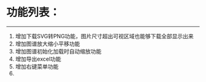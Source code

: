 # 功能列表：


----------

1. 增加下载SVG转PNG功能，图片尺寸超出可视区域也能够下载全部显示出来
2. 增加图谱放大缩小平移功能
3. 增加图谱初始化加载时自动缩放功能
4. 增加导出excel功能
5. 增加右键菜单功能
6. 
